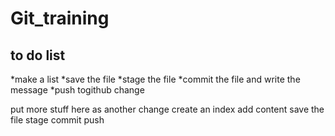 # Git_training

## to do list
*make a list
*save the file
*stage the file
*commit the file and write the message
*push togithub change 

put more stuff here as another change 
create an index
add content
save the file
stage
commit
push

